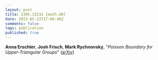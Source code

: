 ```yaml
---
layout: post
title: 2305.13231 [math.GR]
date: 2023-05-22T17:04:40Z
comments: false
tags: publication
published: true
---
```


<b>Anna Erschler</b>, <b>Josh Frisch</b>, <b>Mark Rychnovsky</b>, "<i>Poisson Boundary for Upper-Triangular Groups</i>" ([arXiv](http://arxiv.org/abs/2305.13231v1))
